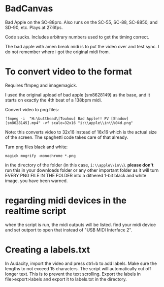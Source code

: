 # BadCanvas
Bad Apple on the SC-88pro. Also runs on the SC-55, SC-88, SC-8850, and SD-90, etc. Plays at 27.6fps.

Code sucks. Includes arbitrary numbers used to get the timing correct.

The bad apple with amen break midi is to put the video over and test sync. I do not remember where i got the original midi from.

# To convert video to the format
Requires ffmpeg and imagemagick.

I used the original upload of bad apple (sm8628149) as the base, and it starts on exactly the 4th beat of a 138bpm midi.

Convert video to png files:
```batch
ffmpeg -i  "H:\butthead\[Touhou] Bad Apple!! PV [Shadow]  [sm8628149].mp4" -vf scale=32x16 "i:\\apple\\in\\%04d.png"
```
Note: this converts video to 32x16 instead of 16x16 which is the actual size of the screen. The spaghetti code takes care of that already.

Turn png files black and white:
```batch
magick mogrify -monochrome *.png
```
in the directory of the folder (in this case, `i:\\apple\\in\\`). **please don't** run this in your downloads folder or any other important folder as it will turn EVERY PNG FILE IN THE FOLDER into a dithered 1-bit black and white image. you have been warned.

# regarding midi devices in the realtime script
when the script is run, the midi outputs will be listed. find your midi device and set outport to open that instead of "USB MIDI Interface 2".

# Creating a labels.txt
In Audacity, import the video and press ctrl+b to add labels. Make sure the lengths to not exceed 15 characters. The script will automatically cut off longer text. This is to prevent the text scrolling. Export the labels in file>export>labels and export it to labels.txt in the directory.
